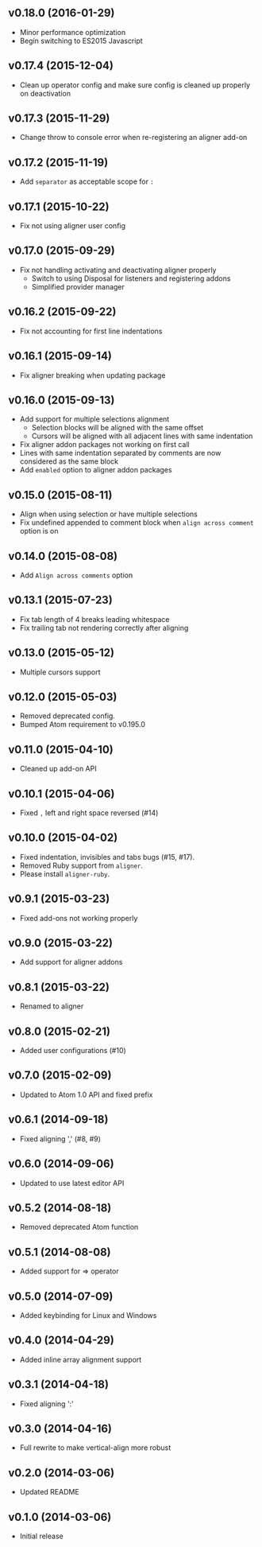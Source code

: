 ## v0.18.0 (2016-01-29)
- Minor performance optimization
- Begin switching to ES2015 Javascript

## v0.17.4 (2015-12-04)
- Clean up operator config and make sure config is cleaned up properly on deactivation

## v0.17.3 (2015-11-29)
- Change throw to console error when re-registering an aligner add-on

## v0.17.2 (2015-11-19)
- Add `separator` as acceptable scope for `:`

## v0.17.1 (2015-10-22)
- Fix not using aligner user config

## v0.17.0 (2015-09-29)
- Fix not handling activating and deactivating aligner properly
  - Switch to using Disposal for listeners and registering addons
  - Simplified provider manager

## v0.16.2 (2015-09-22)
- Fix not accounting for first line indentations

## v0.16.1 (2015-09-14)
- Fix aligner breaking when updating package

## v0.16.0 (2015-09-13)
- Add support for multiple selections alignment
  - Selection blocks will be aligned with the same offset
  - Cursors will be aligned with all adjacent lines with same indentation
- Fix aligner addon packages not working on first call
- Lines with same indentation separated by comments are now considered as the same block
- Add `enabled` option to aligner addon packages

## v0.15.0 (2015-08-11)
- Align when using selection or have multiple selections
- Fix undefined appended to comment block when `align across comment` option is on

## v0.14.0 (2015-08-08)
- Add `Align across comments` option

## v0.13.1 (2015-07-23)
- Fix tab length of 4 breaks leading whitespace
- Fix trailing tab not rendering correctly after aligning

## v0.13.0 (2015-05-12)
- Multiple cursors support

## v0.12.0 (2015-05-03)
- Removed deprecated config.
- Bumped Atom requirement to v0.195.0

## v0.11.0 (2015-04-10)
- Cleaned up add-on API

## v0.10.1 (2015-04-06)
- Fixed `,` left and right space reversed (#14)

## v0.10.0 (2015-04-02)
- Fixed indentation, invisibles and tabs bugs (#15, #17).
- Removed Ruby support from `aligner`.
- Please install `aligner-ruby`.

## v0.9.1 (2015-03-23)
- Fixed add-ons not working properly

## v0.9.0 (2015-03-22)
- Add support for aligner addons

## v0.8.1 (2015-03-22)
- Renamed to aligner

## v0.8.0 (2015-02-21)
- Added user configurations (#10)

## v0.7.0 (2015-02-09)
- Updated to Atom 1.0 API and fixed prefix

## v0.6.1 (2014-09-18)
- Fixed aligning ',' (#8, #9)

## v0.6.0 (2014-09-06)
- Updated to use latest editor API

## v0.5.2 (2014-08-18)
- Removed deprecated Atom function

## v0.5.1 (2014-08-08)
- Added support for => operator

## v0.5.0 (2014-07-09)
- Added keybinding for Linux and Windows

## v0.4.0 (2014-04-29)
- Added inline array alignment support

## v0.3.1 (2014-04-18)
- Fixed aligning ':'

## v0.3.0 (2014-04-16)
- Full rewrite to make vertical-align more robust

## v0.2.0 (2014-03-06)
- Updated README

## v0.1.0 (2014-03-06)
- Initial release

